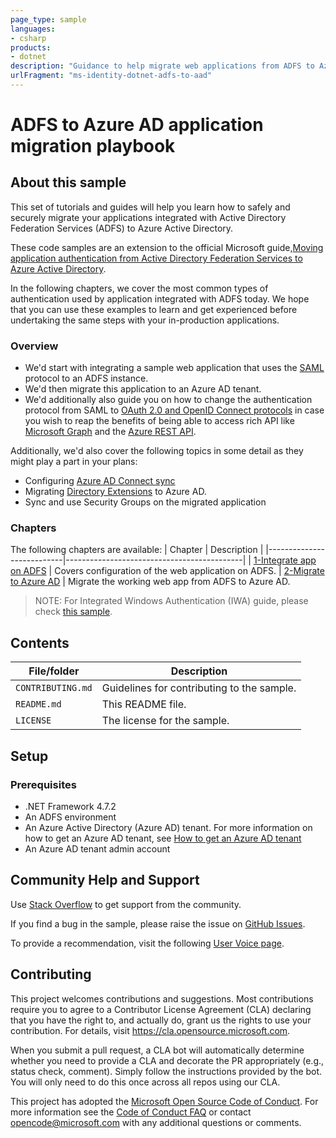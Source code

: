 ```yaml
---
page_type: sample
languages:
- csharp
products:
- dotnet
description: "Guidance to help migrate web applications from ADFS to Azure AD"
urlFragment: "ms-identity-dotnet-adfs-to-aad"
---
```


# ADFS to Azure AD application migration playbook

## About this sample

This set of tutorials and guides will help you learn how to safely and securely migrate your applications integrated with Active Directory Federation Services (ADFS) to Azure Active Directory.

These code samples are an extension to the official Microsoft guide,[Moving application authentication from Active Directory Federation Services to Azure Active Directory](https://docs.microsoft.com/azure/active-directory/manage-apps/migrate-adfs-apps-to-azure).

In the following chapters, we cover the most common types of authentication used by application integrated with ADFS today. We hope that you can use these examples to learn and get experienced before undertaking the same steps with your in-production applications.

### Overview

- We'd start with integrating a sample web application that uses the [SAML](https://docs.microsoft.com/azure/active-directory/develop/single-sign-on-saml-protocol) protocol to an ADFS instance.
- We'd then migrate this application to an Azure AD tenant.
- We'd additionally also guide you on how to change the authentication protocol from SAML to [OAuth 2\.0 and OpenID Connect protocols](https://docs.microsoft.com/azure/active-directory/develop/active-directory-v2-protocols) in case you wish to reap the benefits of being able to access rich API like [Microsoft Graph](https://docs.microsoft.com/graph/overview) and the [Azure REST API](https://docs.microsoft.com/rest/api/azure/).

Additionally, we'd also cover the following topics in some detail as they might play a part in your plans:

- Configuring [Azure AD Connect sync](https://docs.microsoft.com/azure/active-directory/hybrid/how-to-connect-sync-whatis)
- Migrating [Directory Extensions](https://docs.microsoft.com/azure/active-directory/hybrid/how-to-connect-sync-feature-directory-extensions) to Azure AD.
- Sync and use Security Groups on the migrated application

### Chapters

The following chapters are available:
| Chapter                   | Description                                |
|---------------------------|--------------------------------------------|
| [1-Integrate app on ADFS](1-ADFS-Host/1-1-Setup-SAML-Playground/README.md) | Covers configuration of the web application on ADFS.
| [2-Migrate to Azure AD](2-AAD-Migration\2-1-SAML-WebApp\README.md) | Migrate the working web app from ADFS to Azure AD.

>NOTE: For Integrated Windows Authentication (IWA) guide, please check [this sample](https://github.com/Azure-Samples/active-directory-dotnet-iwa-v2).

## Contents

| File/folder       | Description                                |
|-------------------|--------------------------------------------|
| `CONTRIBUTING.md` | Guidelines for contributing to the sample. |
| `README.md`       | This README file.                          |
| `LICENSE`         | The license for the sample.                |

## Setup

### Prerequisites

- .NET Framework 4.7.2
- An ADFS environment
- An Azure Active Directory (Azure AD) tenant. For more information on how to get an Azure AD tenant, see [How to get an Azure AD tenant](https://azure.microsoft.com/documentation/articles/active-directory-howto-tenant/)
- An Azure AD tenant admin account

## Community Help and Support

Use [Stack Overflow](http://stackoverflow.com/questions/tagged/msal) to get support from the community.

If you find a bug in the sample, please raise the issue on [GitHub Issues](../issues).

To provide a recommendation, visit the following [User Voice page](https://feedback.azure.com/forums/169401-azure-active-directory).

## Contributing

This project welcomes contributions and suggestions.  Most contributions require you to agree to a
Contributor License Agreement (CLA) declaring that you have the right to, and actually do, grant us
the rights to use your contribution. For details, visit https://cla.opensource.microsoft.com.

When you submit a pull request, a CLA bot will automatically determine whether you need to provide
a CLA and decorate the PR appropriately (e.g., status check, comment). Simply follow the instructions
provided by the bot. You will only need to do this once across all repos using our CLA.

This project has adopted the [Microsoft Open Source Code of Conduct](https://opensource.microsoft.com/codeofconduct/).
For more information see the [Code of Conduct FAQ](https://opensource.microsoft.com/codeofconduct/faq/) or
contact [opencode@microsoft.com](mailto:opencode@microsoft.com) with any additional questions or comments.
